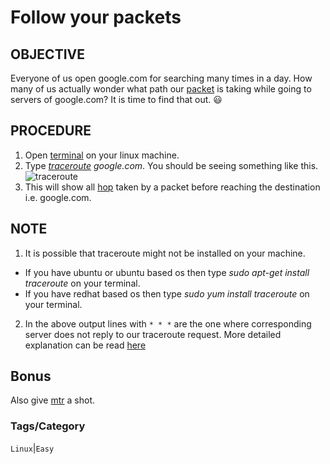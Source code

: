 Follow your packets
====================

OBJECTIVE
------------

Everyone of us open google.com for searching many times in a day. How many of us actually wonder what path our [packet](https://en.wikipedia.org/wiki/Network_packet) is taking while going to servers of google.com? It is time to find that out. :smiley:

PROCEDURE
-------------

1. Open [terminal](https://en.wikipedia.org/wiki/Traceroute) on your linux machine.
2. Type _[traceroute](https://en.wikipedia.org/wiki/Traceroute) google.com_. You should be seeing something like this.
![traceroute](https://cloud.githubusercontent.com/assets/4705438/24766145/dd14177c-1b17-11e7-921a-f5e77c160dea.gif)
3. This will show all [hop](https://en.wikipedia.org/wiki/Hop_(networking)) taken by a packet before reaching the destination i.e. google.com.

NOTE
--------------

1. It is possible that traceroute might not be installed on your machine. 
* If you have ubuntu or ubuntu based os then type _sudo apt-get install traceroute_ on your terminal.
* If you have redhat based os then type _sudo yum install traceroute_ on your terminal.
2. In the above output lines with `* * *` are the one where corresponding server does not reply to our traceroute request. More detailed explanation can be read [here](http://serverfault.com/questions/334029/what-does-mean-when-traceroute)

Bonus
---------------

Also give [mtr](https://en.wikipedia.org/wiki/MTR_(software)) a shot. 

### Tags/Category
`Linux`|`Easy` 